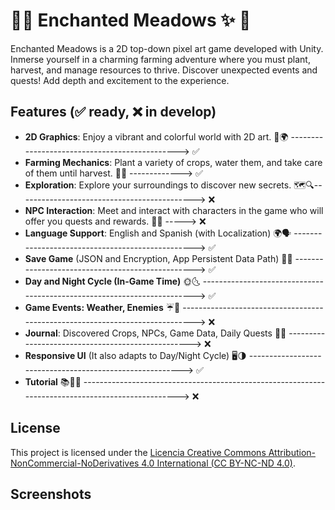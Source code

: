 # 🌿✨ Enchanted Meadows ✨ 🌿

Enchanted Meadows is a 2D top-down pixel art game developed with Unity. <br>
Inmerse yourself in a charming farming adventure where you must plant, harvest, and manage resources to thrive. 
Discover unexpected events and quests! Add depth and excitement to the experience.

## Features (✅ ready, ❌ in develop)
- **2D Graphics**: Enjoy a vibrant and colorful world with 2D art. 🎨🌍 ----------------------------------------------> ✅ 
- **Farming Mechanics**: Plant a variety of crops, water them, and take care of them until harvest. 🌱🚿 -------------> ✅ 
- **Exploration**: Explore your surroundings to discover new secrets. 🗺️🔍--------------------------------------------> ❌
- **NPC Interaction**: Meet and interact with characters in the game who will offer you quests and rewards. 👥🎁 -----> ❌
- **Language Support**: English and Spanish (with Localization) 🌍🗣️ -------------------------------------------------> ✅ 
- **Save Game** (JSON and Encryption, App Persistent Data Path) 💾🔐 -------------------------------------------------> ✅ 
- **Day and Night Cycle (In-Game Time)** 🌞🌜 ------------------------------------------------------------------------> ✅ 
- **Game Events: Weather, Enemies** ☔👾 -----------------------------------------------------------------------------> ❌
- **Journal**: Discovered Crops, NPCs, Game Data, Daily Quests 📔🌱 --------------------------------------------------> ❌
- **Responsive UI** (It also adapts to Day/Night Cycle) 🖥️🌗 ---------------------------------------------------------> ✅ 
- **Tutorial** 📚👨‍🏫 --------------------------------------------------------------------------------------------------> ❌

## License
This project is licensed under the [Licencia Creative Commons Attribution-NonCommercial-NoDerivatives 4.0 International (CC BY-NC-ND 4.0)](LICENSE).

## Screenshots

